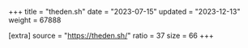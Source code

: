 +++
title = "theden.sh"
date = "2023-07-15"
updated = "2023-12-13"
weight = 67888

[extra]
source = "https://theden.sh/"
ratio = 37
size = 66
+++
